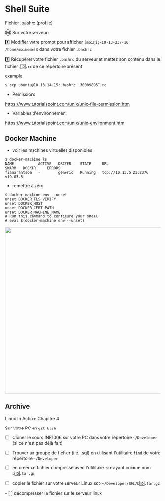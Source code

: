 # Shell Suite

Fichier .bashrc (profile)

:m: Sur votre serveur:

:one: Modifier votre prompt pour afficher `[moi@ip-10-13-237-16 /home/moimeme]$` dans votre fichier `.bashrc`

:two: Récupérer votre fichier `.bashrc` du serveur et mettez son contenu dans le fichier .:id:`.rc` de ce répertoire présent

example

```
$ scp ubuntu@10.13.14.15:.bashrc .300098957.rc
```

* Pemissions

https://www.tutorialspoint.com/unix/unix-file-permission.htm

* Variables d'environnement

https://www.tutorialspoint.com/unix/unix-environment.htm

## Docker Machine

* voir les machines virtuelles disponibles

```
$ docker-machine ls
NAME           ACTIVE   DRIVER    STATE     URL                     SWARM   DOCKER     ERRORS
fianarantsoa   -        generic   Running   tcp://10.13.5.21:2376           v19.03.5   
```

* remettre à zéro

```
$ docker-machine env --unset
unset DOCKER_TLS_VERIFY
unset DOCKER_HOST
unset DOCKER_CERT_PATH
unset DOCKER_MACHINE_NAME
# Run this command to configure your shell: 
# eval $(docker-machine env --unset)
```

<image src="images/docker-engine.png" width="980" height="540"></image>

## Archive

Linux In Action: Chapitre 4

Sur votre PC en `git bash`

- [ ] Cloner le cours INF1006 sur votre PC dans votre répertoire `~/Developer` (si ce n'est pas déjà fait)

- [ ] Trouver un groupe de fichier (i.e. .sql) en utilisant l'utilitaire `find` de votre répertoire `~/Developer`

- [ ] en créer un fichier compressé avec l'utilitaire `tar` ayant comme nom `b`:id:`.tar.gz`

- [ ] copier le fichier sur votre serveur Linux scp `~/Developer/SQL/b`:id:`.tar.gz` 

- [ ] décompresser le fichier sur le serveur linux
